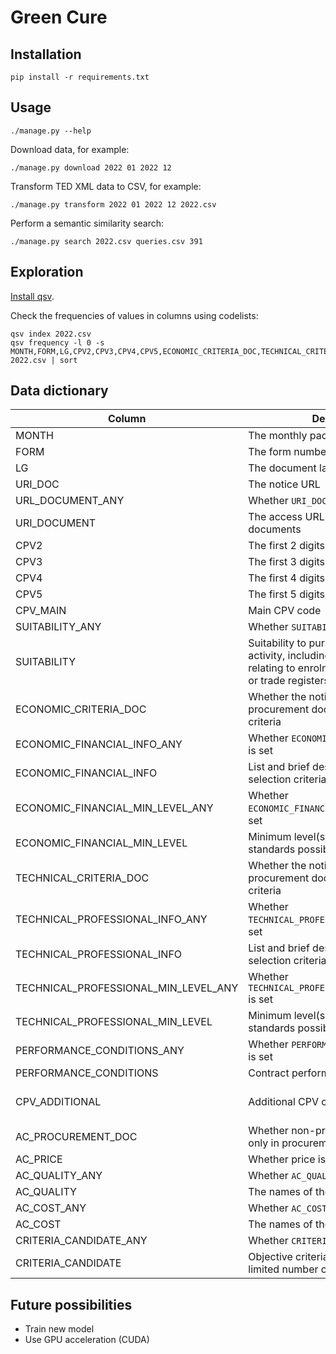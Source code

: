 # Green Cure

## Installation

```shell
pip install -r requirements.txt
```

## Usage

```shell
./manage.py --help
```

Download data, for example:

```shell
./manage.py download 2022 01 2022 12
```

Transform TED XML data to CSV, for example:

```shell
./manage.py transform 2022 01 2022 12 2022.csv
```

Perform a semantic similarity search:

```shell
./manage.py search 2022.csv queries.csv 391
```

## Exploration

[Install qsv](https://github.com/jqnatividad/qsv#installation-options).

Check the frequencies of values in columns using codelists:

```shell
qsv index 2022.csv
qsv frequency -l 0 -s MONTH,FORM,LG,CPV2,CPV3,CPV4,CPV5,ECONOMIC_CRITERIA_DOC,TECHNICAL_CRITERIA_DOC,AC_PROCUREMENT_DOC,AC_PRICE,SUITABILITY_ANY,ECONOMIC_FINANCIAL_INFO_ANY,ECONOMIC_FINANCIAL_MIN_LEVEL_ANY,TECHNICAL_PROFESSIONAL_INFO_ANY,TECHNICAL_PROFESSIONAL_MIN_LEVEL_ANY,PERFORMANCE_CONDITIONS_ANY,AC_QUALITY_ANY,AC_COST_ANY,CRITERIA_CANDIDATE_ANY 2022.csv | sort
```

## Data dictionary

| Column | Description | Required | Format | Example |
| - | - | - | - | - |
| MONTH | The monthly package | ✓ | YYYY-MM | 2022-01 |
| FORM | The form number | ✓ | codelist | F02 |
| LG | The document language | ✓ | codelist | DE |
| URI_DOC | The notice URL | ✓ | URL | |
| URL_DOCUMENT_ANY | Whether `URI_DOCUMENT` is set | ✓ | boolean | |
| URI_DOCUMENT | The access URL for procurement documents | | URL | |
| CPV2 | The first 2 digits of `CPV_MAIN` | ✓ | codelist | 30 |
| CPV3 | The first 3 digits of `CPV_MAIN` | ✓ | codelist | 301 |
| CPV4 | The first 4 digits of `CPV_MAIN` | ✓ | codelist | 3019 |
| CPV5 | The first 5 digits of `CPV_MAIN` | ✓ | codelist | 30197 |
| CPV_MAIN | Main CPV code | ✓ | codelist | 30197630 |
| SUITABILITY_ANY | Whether `SUITABILITY` is set | | boolean | |
| SUITABILITY | Suitability to pursue the professional activity, including requirements relating to enrolment on professional or trade registers | | paragraphs | |
| ECONOMIC_CRITERIA_DOC | Whether the notice defers to procurement documents for economic criteria | | boolean | |
| ECONOMIC_FINANCIAL_INFO_ANY | Whether `ECONOMIC_FINANCIAL_INFO_ANY` is set | | boolean | |
| ECONOMIC_FINANCIAL_INFO | List and brief description of economic selection criteria | | paragraphs | |
| ECONOMIC_FINANCIAL_MIN_LEVEL_ANY | Whether `ECONOMIC_FINANCIAL_MIN_LEVEL_ANY` is set | | boolean | |
| ECONOMIC_FINANCIAL_MIN_LEVEL | Minimum level(s) of economic standards possibly required | | paragraphs | |
| TECHNICAL_CRITERIA_DOC | Whether the notice defers to procurement documents for technical criteria | | boolean | |
| TECHNICAL_PROFESSIONAL_INFO_ANY | Whether `TECHNICAL_PROFESSIONAL_INFO_ANY` is set | | boolean | |
| TECHNICAL_PROFESSIONAL_INFO | List and brief description of technical selection criteria | | paragraphs | |
| TECHNICAL_PROFESSIONAL_MIN_LEVEL_ANY | Whether `TECHNICAL_PROFESSIONAL_MIN_LEVEL_ANY` is set | | boolean | |
| TECHNICAL_PROFESSIONAL_MIN_LEVEL | Minimum level(s) of technical standards possibly required | | paragraphs | |
| PERFORMANCE_CONDITIONS_ANY | Whether `PERFORMANCE_CONDITIONS_ANY` is set | | boolean | |
| PERFORMANCE_CONDITIONS | Contract performance conditions | | paragraphs | |
| CPV_ADDITIONAL | Additional CPV code(s) | | codelist, colon-separated | |
| AC_PROCUREMENT_DOC | Whether non-price criteria are stated only in procurement documents | | boolean | |
| AC_PRICE | Whether price is a criterion | | boolean | |
| AC_QUALITY_ANY | Whether `AC_QUALITY_ANY` is set | | boolean | |
| AC_QUALITY | The names of the quality criteria | | Python list | |
| AC_COST_ANY | Whether `AC_COST_ANY` is set | | boolean | |
| AC_COST | The names of the cost criteria | | Python list | |
| CRITERIA_CANDIDATE_ANY | Whether `CRITERIA_CANDIDATE_ANY` is set | ✓ | boolean | |
| CRITERIA_CANDIDATE | Objective criteria for choosing the limited number of candidates | | paragraphs | |

## Future possibilities

- Train new model
- Use GPU acceleration (CUDA)
